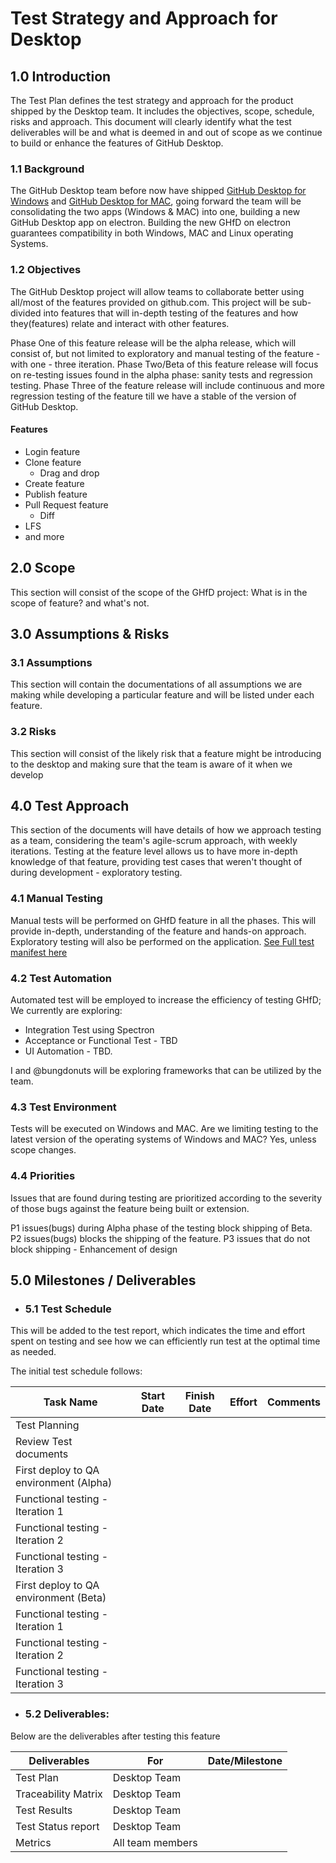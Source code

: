 # Test Strategy and Approach for Desktop


## 1.0 Introduction
The Test Plan defines the test strategy and approach for the product shipped by the Desktop team. It includes the objectives, scope, schedule, risks and approach. This document will clearly identify what the test deliverables will be and what is deemed in and out of scope as we continue to build or enhance the features of GitHub Desktop.

### 1.1 Background
The GitHub Desktop team before now have shipped [GitHub Desktop for Windows](https://desktop.github.com/) and [GitHub Desktop for MAC](https://desktop.github.com/), going forward the team will be consolidating the two apps (Windows & MAC) into one, building a new GitHub Desktop app on electron. Building the new GHfD on electron guarantees compatibility in both Windows, MAC and Linux operating Systems. 

### 1.2 Objectives 
The GitHub Desktop project will allow teams to collaborate better using all/most of the features provided on github.com. 
This project will be sub-divided into features that will in-depth testing of the features and how they(features) relate and interact with other features.

Phase One of this feature release will be the alpha release, which will consist of, but not limited to exploratory and manual testing of the feature - with one - three iteration.
Phase Two/Beta of this feature release will focus on re-testing issues found in the alpha phase: sanity tests and regression testing.
Phase Three of the feature release will include continuous and more regression testing of the feature till we have a stable of the version of GitHub Desktop.

#### Features
- Login feature
- Clone feature
    - Drag and drop
- Create feature
- Publish feature
- Pull Request feature
    - Diff
- LFS
- and more

## 2.0 Scope
This section will consist of the scope of the GHfD project: What is in the scope of feature? and what's not.

## 3.0 Assumptions & Risks

### 3.1 Assumptions
This section will contain the documentations of all assumptions we are making while developing a particular feature and will be listed under each feature.

### 3.2 Risks
This section will consist of the likely risk that a feature might be introducing to the desktop and making sure that the team is aware of it when we develop

## 4.0 Test Approach 
This section of the documents will have details of how we approach testing as a team, considering the team's agile-scrum approach, with weekly iterations. Testing at the feature level allows us to have more in-depth knowledge of that feature, providing test cases that weren't thought of during development - exploratory testing.

### 4.1 Manual Testing
Manual tests will be performed on GHfD feature in all the phases. This will provide in-depth, understanding of the feature and hands-on approach. Exploratory testing will also be performed on the application. [See Full test manifest here]()


### 4.2 Test Automation
Automated test will be employed to increase the efficiency of testing GHfD; 
We currently are exploring:
- Integration Test using Spectron
- Acceptance or Functional Test - TBD
- UI Automation - TBD.

I and @bungdonuts will be exploring frameworks that can be utilized by the team. 

### 4.3 Test Environment
Tests will be executed on Windows and MAC. 
Are we limiting testing to the latest version of the operating systems of Windows and MAC?
Yes, unless scope changes.

### 4.4 Priorities

Issues that are found during testing are prioritized according to the severity of those bugs against the feature being built or extension.

P1 issues(bugs) during Alpha phase of the testing block shipping of Beta.
P2 issues(bugs) blocks the shipping of the feature.
P3 issues that do not block shipping - Enhancement of design


## 5.0         Milestones / Deliverables

- ### **5.1  Test Schedule**

This will be added to the test report, which indicates the time and effort spent on testing and see how we can efficiently run test at the optimal time as needed.

  The initial test schedule follows:

| Task Name | Start Date | Finish Date | Effort | Comments |
| --- | --- | --- | --- | --- |
| Test Planning | |  |  |  |
| Review Test documents |  |  |  |  |
| First deploy to QA environment (Alpha) |  |  |  |  |
| Functional testing - Iteration 1 |  |  |  |  |
| Functional testing - Iteration 2 |  |  |  |  |
| Functional testing - Iteration 3 |  |  |  |  |
| First deploy to QA environment (Beta) |  |  |  |  |
| Functional testing - Iteration 1 |  |  |  |  |
| Functional testing - Iteration 2 |  |  |  |  |
| Functional testing - Iteration 3 |  |  |  |  |

- ### **5.2   Deliverables:** 

Below are the deliverables after testing this feature

| Deliverables | For | Date/Milestone |
| --- | --- | --- |
| Test Plan | Desktop Team |  |
| Traceability Matrix | Desktop Team |  |
| Test Results | Desktop Team |  |
| Test Status report | Desktop Team |  |
| Metrics | All team members |  |